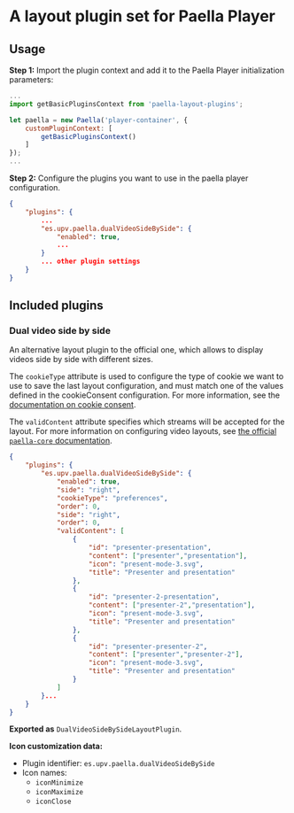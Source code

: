 # A layout plugin set for Paella Player

## Usage

**Step 1:** Import the plugin context and add it to the Paella Player initialization parameters:

```javascript
...
import getBasicPluginsContext from 'paella-layout-plugins';

let paella = new Paella('player-container', {
    customPluginContext: [
        getBasicPluginsContext()
    ]
});
...
```

**Step 2:** Configure the plugins you want to use in the paella player configuration.

```json
{
    "plugins": {
        ...
        "es.upv.paella.dualVideoSideBySide": {
            "enabled": true,
            ...
        }
        ... other plugin settings
    }
}
```

## Included plugins

### Dual video side by side

An alternative layout plugin to the official one, which allows to display videos side by side with different sizes.

The `cookieType` attribute is used to configure the type of cookie we want to use to save the last layout configuration, and must match one of the values defined in the cookieConsent configuration. For more information, see the [documentation on cookie consent](https://paellaplayer.upv.es/#/doc/cookie_consent.md).

The `validContent` attribute specifies which streams will be accepted for the layout. For more information on configuring video layouts, see [the official `paella-core` documentation](https://paellaplayer.upv.es/#/doc/video_layout.md).

```json
{
    "plugins": {
        "es.upv.paella.dualVideoSideBySide": {
            "enabled": true,
            "side": "right",
            "cookieType": "preferences",
            "order": 0,
            "side": "right",
            "order": 0,
            "validContent": [
                { 
                    "id": "presenter-presentation", 
                    "content": ["presenter","presentation"], 
                    "icon": "present-mode-3.svg", 
                    "title": "Presenter and presentation"
                },
                {
                    "id": "presenter-2-presentation",
                    "content": ["presenter-2","presentation"],
                    "icon": "present-mode-3.svg",
                    "title": "Presenter and presentation"
                },
                {
                    "id": "presenter-presenter-2",
                    "content": ["presenter","presenter-2"],
                    "icon": "present-mode-3.svg",
                    "title": "Presenter and presentation"
                }
            ]
        }...
    }
}
```

**Exported as** `DualVideoSideBySideLayoutPlugin`.

**Icon customization data:**

- Plugin identifier: `es.upv.paella.dualVideoSideBySide`
- Icon names:
    * `iconMinimize`
    * `iconMaximize`
    * `iconClose`
